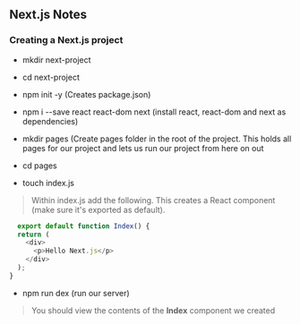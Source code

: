 ## Next.js Notes

### Creating a Next.js project

- mkdir next-project
- cd next-project
- npm init -y (Creates package.json)
- npm i --save react react-dom next (install react, react-dom and next as dependencies)

- mkdir pages (Create pages folder in the root of the project. This holds all pages for our project and lets us run our project from here on out
- cd pages

- touch index.js
> Within index.js add the following. 
> This creates a React component (make sure it's exported as default).
```javascript
  export default function Index() {
  return (
    <div>
      <p>Hello Next.js</p>
    </div>
  );
}
```

- npm run dex (run our server)
> You should view the contents of the **Index** component we created